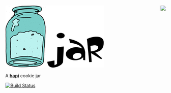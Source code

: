 <a href="https://github.com/walmartlabs/blammo"><img src="https://raw.github.com/walmartlabs/blammo/master/images/from.png" align="right" /></a>
![jar Logo](/images/jar.png)

A [**hapi**](https://github.com/walmartlabs/hapi) cookie jar


[![Build Status](https://secure.travis-ci.org/walmartlabs/jar.png)](http://travis-ci.org/walmartlabs/jar)
